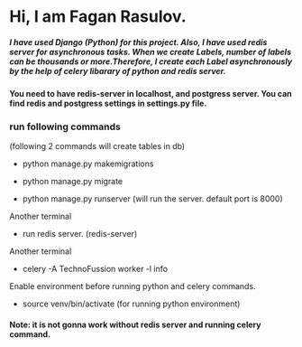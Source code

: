 # Hi, I am Fagan Rasulov.


##### I have used Django (Python) for this project. Also, I have used redis server for asynchronous tasks. When we create Labels, number of labels can be thousands or more.Therefore, I create each Label asynchronously by the help of celery libarary of python and redis server.


#### You need to have redis-server in localhost, and postgress server. You can find redis and postgress settings in settings.py file.


### run following commands

(following 2 commands will create tables in db)
* python manage.py makemigrations
* python manage.py migrate

* python manage.py runserver (will run the server. default port is 8000)

Another terminal

* run redis server. (redis-server)

Another terminal

* celery -A TechnoFussion worker -l info


Enable environment before running python and celery commands.
* source venv/bin/activate  (for running python environment)


#### Note: it is not gonna work without redis server and running celery command.
